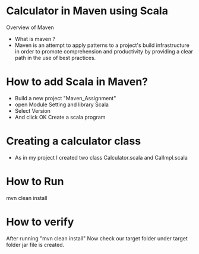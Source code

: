 # Calculator in Maven using Scala
 Overview of Maven
   - What is maven ? 
   - Maven is an attempt to apply patterns to a project's build infrastructure in order to promote comprehension and productivity by providing a clear path in the  use of best practices.
# How to add Scala in Maven?
   - Build a new project "Maven_Assignment" 
   - open Module Setting and library Scala 
   - Select Version
   - And click OK
 Create a scala program
# Creating a calculator class 
  - As in my project I created two class Calculator.scala and CalImpl.scala
  
 
# How to Run 
  mvn clean install
# How to verify
  After running "mvn clean install" Now check our target folder under target folder jar file is created.
  
  






